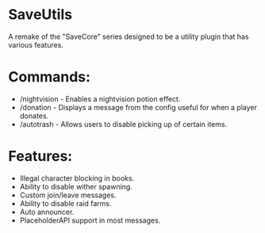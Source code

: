 # SaveUtils
A remake of the "SaveCore" series designed to be a utility plugin that has various features.

# Commands:
- /nightvision - Enables a nightvision potion effect.
- /donation - Displays a message from the config useful for when a player donates.
- /autotrash - Allows users to disable picking up of certain items.

# Features:
- Illegal character blocking in books.
- Ability to disable wither spawning.
- Custom join/leave messages.
- Ability to disable raid farms.
- Auto announcer.
- PlaceholderAPI support in most messages.
